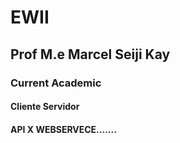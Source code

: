 # EWII
## Prof M.e Marcel Seiji Kay
### Current Academic  
#### Cliente Servidor
#### API X WEBSERVECE.......
